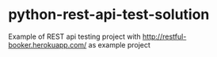 # python-rest-api-test-solution
Example of REST api testing project with http://restful-booker.herokuapp.com/ as example project
